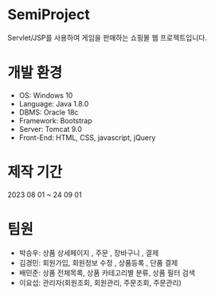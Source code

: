 # SemiProject
Servlet/JSP를 사용하여 게임을 판매하는 쇼핑몰 웹 프로젝트입니다.

# 개발 환경
<ul>
<li>OS: Windows 10</li>
<li>Language: Java 1.8.0</li>
<li>DBMS: Oracle 18c</li>
<li>Framework: Bootstrap</li>
<li>Server: Tomcat 9.0</li>
<li>Front-End: HTML, CSS, javascript, jQuery</li>
</ul>


# 제작 기간
2023 08 01 ~ 24 09 01

# 팀원
<ul>
<li>박승우: 상품 상세페이지 , 주문 , 장바구니 , 결제 </li>
<li>김경민: 회원가입, 회원정보 수정 , 상품등록 , 단품 결제 </li>
<li>배민준: 상품 전체목록, 상품 카테고리별 분류, 상품 필터 검색</li>
<li>이요섭: 관리자(회원조회, 회원관리, 주문조회, 주문관리) </li>
</ul>
